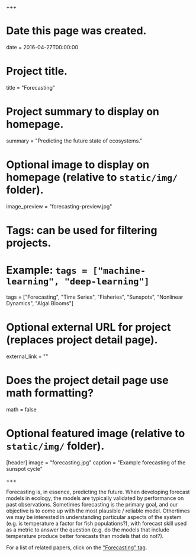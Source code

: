 +++
# Date this page was created.
date = 2016-04-27T00:00:00

# Project title.
title = "Forecasting"

# Project summary to display on homepage.
summary = "Predicting the future state of ecosystems."

# Optional image to display on homepage (relative to `static/img/` folder).
image_preview = "forecasting-preview.jpg"

# Tags: can be used for filtering projects.
# Example: `tags = ["machine-learning", "deep-learning"]`
tags = ["Forecasting", "Time Series", "Fisheries", "Sunspots", "Nonlinear Dynamics", "Algal Blooms"]

# Optional external URL for project (replaces project detail page).
external_link = ""

# Does the project detail page use math formatting?
math = false

# Optional featured image (relative to `static/img/` folder).
[header]
image = "forecasting.jpg"
caption = "Example forecasting of the sunspot cycle"

+++

Forecasting is, in essence, predicting the future. When developing forecast models in ecology, the models are typically validated by performance on past observations. Sometimes forecasting is the primary goal, and our objective is to come up with the most plausible / reliable model. Othertimes we may be interested in understanding particular aspects of the system (e.g. is temperature a factor for fish populations?), with forecast skill used as a metric to answer the question (e.g. do the models that include temperature produce better forecasts than models that do not?).

For a list of related papers, click on the ["Forecasting" tag](/tags/forecasting/).